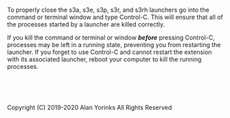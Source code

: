 
To properly close the s3a, s3e, s3p, s3r, and s3rh launchers go into the command
or terminal window and type Control-C. This will ensure that all of the
processes started by a launcher are killed correctly.

If you kill the command or terminal or window ***before*** pressing Control-C,
processes may be left in a running state, preventing you from restarting the launcher.
If you forget to use Control-C and cannot restart the extension with its associated launcher,
reboot your computer to kill the running processes.




<br>
<br>
<br>


Copyright (C) 2019-2020 Alan Yorinks All Rights Reserved
